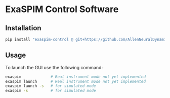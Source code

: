 # ExaSPIM Control Software

## Installation

```bash
pip install "exaspim-control @ git+https://github.com/AllenNeuralDynamics/exaspim-control.git@release/0.1.0"
```

## Usage

To launch the GUI use the following command:

```bash
exaspim             # Real instrument mode not yet implemented
exaspim launch      # Real instrument mode not yet implemented
exaspim launch -s   # for simulated mode
exaspim -s          # for simulated mode
```
